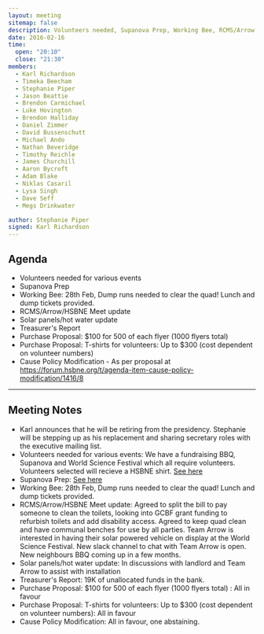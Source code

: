 ```yaml
---
layout: meeting
sitemap: false
description: Volunteers needed, Supanova Prep, Working Bee, RCMS/Arrow Update, Solar Panels/Hot Water Update, Flyer Purchase, T-shirt Purchase, Container Update, Cause Policy Modification, Karl stepping down
date: 2016-02-16
time:
  open: "20:10"
  close: "21:30"
members:
  - Karl Richardson
  - Timeka Beecham
  - Stephanie Piper
  - Jason Beattie
  - Brendon Carmichael
  - Luke Hovington
  - Brendon Halliday
  - Daniel Zimmer
  - David Bussenschutt
  - Michael Ando
  - Nathan Beveridge
  - Timothy Reichle
  - James Churchill
  - Aaron Bycroft
  - Adam Blake
  - Niklas Casaril
  - Lysa Singh
  - Dave Seff
  - Megs Drinkwater

author: Stephanie Piper
signed: Karl Richardson
---
```


## Agenda
- Volunteers needed for various events 
- Supanova Prep
- Working Bee: 28th Feb, Dump runs needed to clear the quad! Lunch and dump tickets provided. 
- RCMS/Arrow/HSBNE Meet update
- Solar panels/hot water update
- Treasurer's Report
- Purchase Proposal: $100 for 500 of each flyer (1000 flyers total) 
- Purchase Proposal: T-shirts for volunteers: Up to $300 (cost dependent on volunteer numbers)
- Cause Policy Modification - As per proposal at https://forum.hsbne.org/t/agenda-item-cause-policy-modification/1416/8

---

## Meeting Notes
- Karl announces that he will be retiring from the presidency.  Stephanie will be stepping up as his replacement and sharing secretary roles with the executive mailing list. 
- Volunteers needed for various events: We have a fundraising BBQ, Supanova and World Science Festival which all require volunteers.  Volunteers selected will recieve a HSBNE shirt.  [See here](https://docs.google.com/forms/d/1aC03-A59PrBjKMopb8gO4UsuIRbk3bOJ7KP6sKZkNHg/viewform?usp=send_form)
- Supanova Prep:  [See here](http://forum.hsbne.org/t/supanova-prep-for-april/1432)
- Working Bee: 28th Feb, Dump runs needed to clear the quad! Lunch and dump tickets provided. 
- RCMS/Arrow/HSBNE Meet update: Agreed to split the bill to pay someone to clean the toilets, looking into GCBF grant funding to refurbish toilets and add disability access. Agreed to keep quad clean and have communal benches for use by all parties.  Team Arrow is interested in having their solar powered vehicle on display at the World Science Festival.  New slack channel to chat with Team Arrow is open.  New neighbours BBQ coming up in a few months.  
- Solar panels/hot water update:  In discussions with landlord and Team Arrow to assist with installation 
- Treasurer's Report: 19K of unallocated funds in the bank. 
- Purchase Proposal: $100 for 500 of each flyer (1000 flyers total) :  All in favour
- Purchase Proposal: T-shirts for volunteers: Up to $300 (cost dependent on volunteer numbers): All in favour
- Cause Policy Modification: All in favour, one abstaining. 
